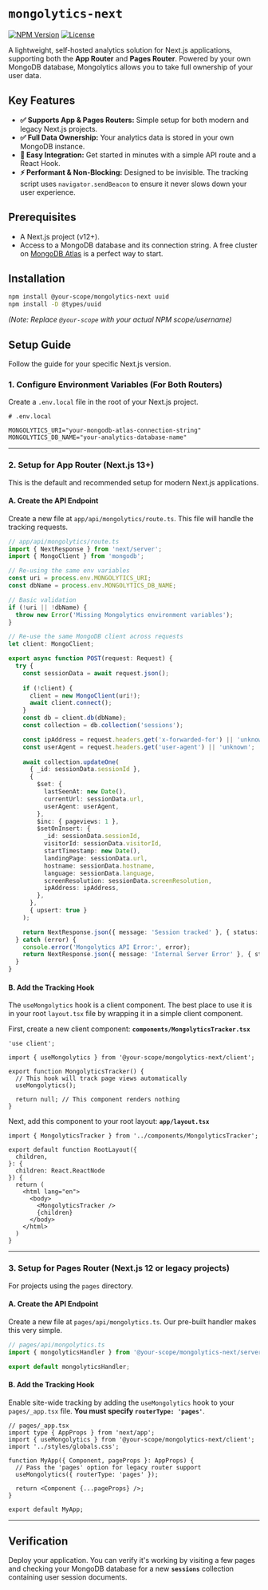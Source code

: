 # `mongolytics-next`

[![NPM Version](https://img.shields.io/npm/v/@your-scope/mongolytics-next.svg)](https://www.npmjs.com/package/@your-scope/mongolytics-next)
[![License](https://img.shields.io/npm/l/@your-scope/mongolytics-next.svg)](https://github.com/your-username/mongolytics/blob/main/LICENSE)

A lightweight, self-hosted analytics solution for Next.js applications, supporting both the **App Router** and **Pages Router**. Powered by your own MongoDB database, Mongolytics allows you to take full ownership of your user data.

## Key Features

-   **✅ Supports App & Pages Routers:** Simple setup for both modern and legacy Next.js projects.
-   **✅ Full Data Ownership:** Your analytics data is stored in your own MongoDB instance.
-   **🚀 Easy Integration:** Get started in minutes with a simple API route and a React Hook.
-   **⚡️ Performant & Non-Blocking:** Designed to be invisible. The tracking script uses `navigator.sendBeacon` to ensure it never slows down your user experience.

## Prerequisites

-   A Next.js project (v12+).
-   Access to a MongoDB database and its connection string. A free cluster on [MongoDB Atlas](https://www.mongodb.com/cloud/atlas) is a perfect way to start.

## Installation

```bash
npm install @your-scope/mongolytics-next uuid
npm install -D @types/uuid
```
*(Note: Replace `@your-scope` with your actual NPM scope/username)*

## Setup Guide

Follow the guide for your specific Next.js version.

### 1. Configure Environment Variables (For Both Routers)

Create a `.env.local` file in the root of your Next.js project.

```env
# .env.local

MONGOLYTICS_URI="your-mongodb-atlas-connection-string"
MONGOLYTICS_DB_NAME="your-analytics-database-name"
```

---

### 2. Setup for App Router (Next.js 13+)

This is the default and recommended setup for modern Next.js applications.

#### A. Create the API Endpoint

Create a new file at `app/api/mongolytics/route.ts`. This file will handle the tracking requests.

```typescript
// app/api/mongolytics/route.ts
import { NextResponse } from 'next/server';
import { MongoClient } from 'mongodb';

// Re-using the same env variables
const uri = process.env.MONGOLYTICS_URI;
const dbName = process.env.MONGOLYTICS_DB_NAME;

// Basic validation
if (!uri || !dbName) {
  throw new Error('Missing Mongolytics environment variables');
}

// Re-use the same MongoDB client across requests
let client: MongoClient;

export async function POST(request: Request) {
  try {
    const sessionData = await request.json();
    
    if (!client) {
      client = new MongoClient(uri!);
      await client.connect();
    }
    const db = client.db(dbName);
    const collection = db.collection('sessions');

    const ipAddress = request.headers.get('x-forwarded-for') || 'unknown';
    const userAgent = request.headers.get('user-agent') || 'unknown';
    
    await collection.updateOne(
      { _id: sessionData.sessionId },
      {
        $set: {
          lastSeenAt: new Date(),
          currentUrl: sessionData.url,
          userAgent: userAgent,
        },
        $inc: { pageviews: 1 },
        $setOnInsert: {
          _id: sessionData.sessionId,
          visitorId: sessionData.visitorId,
          startTimestamp: new Date(),
          landingPage: sessionData.url,
          hostname: sessionData.hostname,
          language: sessionData.language,
          screenResolution: sessionData.screenResolution,
          ipAddress: ipAddress,
        },
      },
      { upsert: true }
    );

    return NextResponse.json({ message: 'Session tracked' }, { status: 200 });
  } catch (error) {
    console.error('Mongolytics API Error:', error);
    return NextResponse.json({ message: 'Internal Server Error' }, { status: 500 });
  }
}
```

#### B. Add the Tracking Hook

The `useMongolytics` hook is a client component. The best place to use it is in your root `layout.tsx` file by wrapping it in a simple client component.

First, create a new client component:
**`components/MongolyticsTracker.tsx`**
```tsx
'use client';

import { useMongolytics } from '@your-scope/mongolytics-next/client';

export function MongolyticsTracker() {
  // This hook will track page views automatically
  useMongolytics();

  return null; // This component renders nothing
}
```

Next, add this component to your root layout:
**`app/layout.tsx`**
```tsx
import { MongolyticsTracker } from '../components/MongolyticsTracker';

export default function RootLayout({
  children,
}: {
  children: React.ReactNode
}) {
  return (
    <html lang="en">
      <body>
        <MongolyticsTracker />
        {children}
      </body>
    </html>
  )
}
```

---

### 3. Setup for Pages Router (Next.js 12 or legacy projects)

For projects using the `pages` directory.

#### A. Create the API Endpoint

Create a new file at `pages/api/mongolytics.ts`. Our pre-built handler makes this very simple.

```typescript
// pages/api/mongolytics.ts
import { mongolyticsHandler } from '@your-scope/mongolytics-next/server';

export default mongolyticsHandler;
```

#### B. Add the Tracking Hook

Enable site-wide tracking by adding the `useMongolytics` hook to your `pages/_app.tsx` file. **You must specify `routerType: 'pages'`**.

```tsx
// pages/_app.tsx
import type { AppProps } from 'next/app';
import { useMongolytics } from '@your-scope/mongolytics-next/client';
import '../styles/globals.css';

function MyApp({ Component, pageProps }: AppProps) {
  // Pass the 'pages' option for legacy router support
  useMongolytics({ routerType: 'pages' });

  return <Component {...pageProps} />;
}

export default MyApp;
```

---

## Verification

Deploy your application. You can verify it's working by visiting a few pages and checking your MongoDB database for a new **`sessions`** collection containing user session documents.